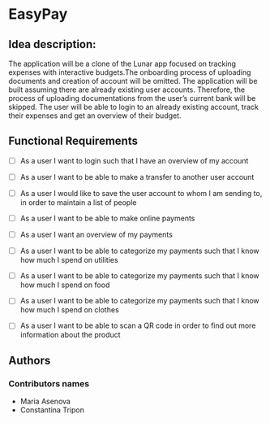 # EasyPay
 <description>
 
 ## Idea description:

The application will be a clone of the Lunar app focused on tracking expenses with interactive budgets.The onboarding process of uploading documents and creation of account will be omitted. The application will be built assuming there are already existing user accounts. Therefore, the process of uploading documentations from the user’s current bank will be skipped. The user will be able to login to an already existing account, track their expenses and get an overview of their budget.

 
 ## Functional Requirements
 
 - [ ] As a user I want to login such that I have an overview of my account
 - [ ] As a user I want to be able to make a transfer to another user account
 - [ ] As a user I would like to save the user account to whom I am sending to, in order to maintain a list of people
 - [ ] As a user I want to be able to make online payments
 - [ ] As a user I want an overview of my payments
 - [ ] As a user I want to be able to categorize my payments such that I know how much I spend on utilities
 - [ ] As a user I want to be able to categorize my payments such that I know how much I spend on food
 - [ ] As a user I want to be able to categorize my payments such that I know how much I spend on clothes
 - [ ] As a user I want to be able to scan a QR code in order to find out more information about the product


 ## Authors
 ### Contributors names
 
 * Maria Asenova
 * Constantina Tripon
 
 

